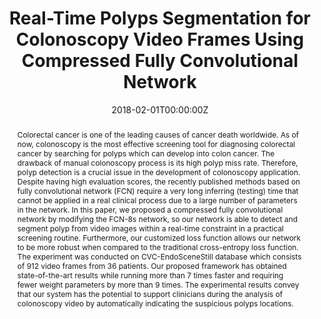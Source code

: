 ---
title: "Real-Time Polyps Segmentation for Colonoscopy Video Frames Using Compressed Fully Convolutional Network"
authors:
- I. Wichakam
- admin
- C. Udomcharoenchaikit
- P. Vateekul

date: "2018-02-01T00:00:00Z"
doi: ""

author_notes:
- ""
- ""
- ""
- ""
- ""
- ""
- ""
- ""

# Schedule page publish date (NOT publication's date).
publishDate: "2018-02-01T00:00:00Z"

# Publication type.
# Legend: 0 = Uncategorized; 1 = Conference paper; 2 = Journal article;
# 3 = Preprint / Working Paper; 4 = Report; 5 = Book; 6 = Book section;
# 7 = Thesis; 8 = Patent
publication_types: ["1"]

# Publication name and optional abbreviated publication name.
publication: In *International Conference on Multimedia Modeling* **MMM 2018**
publication_short: In *International Conference on Multimedia Modeling* **MMM 2018**

abstract: Colorectal cancer is one of the leading causes of cancer death worldwide. As of now, colonoscopy is the most effective screening tool for diagnosing colorectal cancer by searching for polyps which can develop into colon cancer. The drawback of manual colonoscopy process is its high polyp miss rate. Therefore, polyp detection is a crucial issue in the development of colonoscopy application. Despite having high evaluation scores, the recently published methods based on fully convolutional network (FCN) require a very long inferring (testing) time that cannot be applied in a real clinical process due to a large number of parameters in the network. In this paper, we proposed a compressed fully convolutional network by modifying the FCN-8s network, so our network is able to detect and segment polyp from video images within a real-time constraint in a practical screening routine. Furthermore, our customized loss function allows our network to be more robust when compared to the traditional cross-entropy loss function. The experiment was conducted on CVC-EndoSceneStill database which consists of 912 video frames from 36 patients. Our proposed framework has obtained state-of-the-art results while running more than 7 times faster and requiring fewer weight parameters by more than 9 times. The experimental results convey that our system has the potential to support clinicians during the analysis of colonoscopy video by automatically indicating the suspicious polyps locations.

# Summary. An optional shortened abstract.
summary: Colorectal cancer is one of the leading causes of cancer death worldwide. As of now, colonoscopy is the most effective screening tool for diagnosing colorectal cancer by searching for polyps which can develop into colon cancer. The drawback of manual colonoscopy process is its high polyp miss rate. Therefore, polyp detection is a crucial issue in the development of colonoscopy application. Despite having high evaluation scores, the recently published methods based on fully convolutional network (FCN) require a very long inferring (testing) time that cannot be applied in a real clinical process due to a large number of parameters in the network. In this paper, we proposed a compressed fully convolutional network by modifying the FCN-8s network, so our network is able to detect and segment polyp from video images within a real-time constraint in a practical screening routine. Furthermore, our customized loss function allows our network to be more robust when compared to the traditional cross-entropy loss function. The experiment was conducted on CVC-EndoSceneStill database which consists of 912 video frames from 36 patients. Our proposed framework has obtained state-of-the-art results while running more than 7 times faster and requiring fewer weight parameters by more than 9 times. The experimental results convey that our system has the potential to support clinicians during the analysis of colonoscopy video by automatically indicating the suspicious polyps locations.

tags:
- Colorectal Cancer
- Fully Convolutional Network
- CVC-EndoSceneStill
- Colonoscopy Video

featured: true

links:
# - name: Videos
#   url: https://www.youtube.com/channel/UCNzeAAPyZaX4EDr720q5msg
# - name: ICML talk
#   url: https://www.facebook.com/watch/live/?v=355035025132741&ref=watch_permalink
# - name: IEEE Spectrum article
#   url: https://spectrum.ieee.org/tech-talk/computing/software/deepmind-teaches-ai-teamwork
# - name: ACM
#   url: https://dl.acm.org/doi/10.1007/978-3-031-51023-6_3
# - name: ArXiv
#   url: https://arxiv.org/pdf/2305.04743
url_pdf: https://link.springer.com/chapter/10.1007/978-3-319-73603-7_32
url_code: https://github.com/kaopanboonyuen/VisionDL
url_dataset: ''
url_poster: ''
url_project: 'https://kaopanboonyuen.github.io/VisionDL/'
url_slides: ''
url_source: ''
url_video: ''

# Featured image
# To use, add an image named `featured.jpg/png` to your page's folder. 
image:
  caption: ''
  focal_point: Center
  preview_only: false

# Associated Projects (optional).
#   Associate this publication with one or more of your projects.
#   Simply enter your project's folder or file name without extension.
#   E.g. `internal-project` references `content/project/internal-project/index.md`.
#   Otherwise, set `projects: []`.
projects: []

# Slides (optional).
#   Associate this publication with Markdown slides.
#   Simply enter your slide deck's filename without extension.
#   E.g. `slides: "example"` references `content/slides/example/index.md`.
#   Otherwise, set `slides: ""`.
slides: ""
---